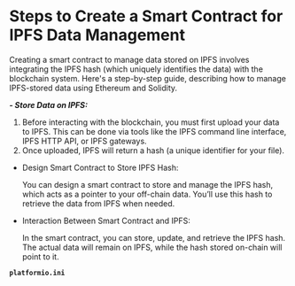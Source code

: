 # Steps to Create a Smart Contract for IPFS Data Management

Creating a smart contract to manage data stored on IPFS involves integrating the IPFS hash (which uniquely identifies the data) with the blockchain system. Here's a step-by-step guide, describing how to manage IPFS-stored data using Ethereum and Solidity.

_**- Store Data on IPFS:**_

  1. Before interacting with the blockchain, you must first upload your data to IPFS. This can be done via tools like the IPFS command line interface, IPFS HTTP API, or IPFS gateways.
  2. Once uploaded, IPFS will return a hash (a unique identifier for your file).

- Design Smart Contract to Store IPFS Hash:

  You can design a smart contract to store and manage the IPFS hash, which acts as a pointer to your off-chain data. You’ll use this hash to retrieve the data from IPFS when needed.

- Interaction Between Smart Contract and IPFS:

  In the smart contract, you can store, update, and retrieve the IPFS hash. The actual data will remain on IPFS, while the hash stored on-chain will point to it.

  
  
**`platformio.ini`**
